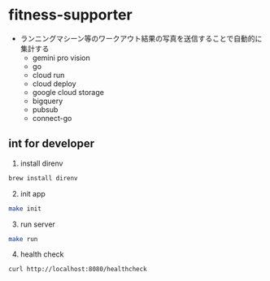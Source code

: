 # fitness-supporter

- ランニングマシーン等のワークアウト結果の写真を送信することで自動的に集計する
  - gemini pro vision
  - go
  - cloud run
  - cloud deploy
  - google cloud storage
  - bigquery
  - pubsub
  - connect-go

## int for developer

1. install direnv

```bash
brew install direnv
```

2. init app

```bash
make init
```

3. run server

```bash
make run
```

4. health check

```bash
curl http://localhost:8080/healthcheck
```
